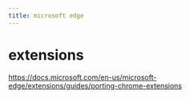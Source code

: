 ```yaml
---
title: microsoft edge
---
```


# extensions

https://docs.microsoft.com/en-us/microsoft-edge/extensions/guides/porting-chrome-extensions
